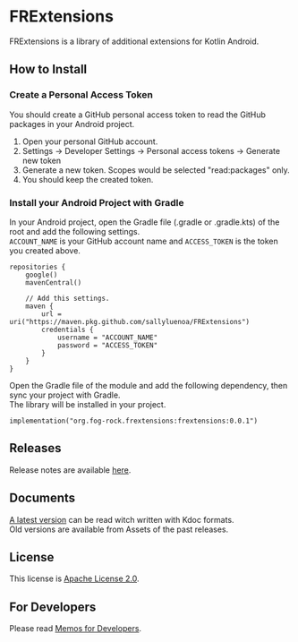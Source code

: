 # FRExtensions

FRExtensions is a library of additional extensions for Kotlin Android.

## How to Install

### Create a Personal Access Token

You should create a GitHub personal access token to read the GitHub packages in your Android project.

1. Open your personal GitHub account.
1. Settings -> Developer Settings -> Personal access tokens -> Generate new token
1. Generate a new token. Scopes would be selected "read:packages" only.
1. You should keep the created token.

### Install your Android Project with Gradle

In your Android project, open the Gradle file (.gradle or .gradle.kts) of the root and add the following settings.  
`ACCOUNT_NAME` is your GitHub account name and `ACCESS_TOKEN` is the token you created above.

```Gradle
repositories {
    google()
    mavenCentral()

    // Add this settings.
    maven {
        url = uri("https://maven.pkg.github.com/sallyluenoa/FRExtensions")
        credentials {
            username = "ACCOUNT_NAME"
            password = "ACCESS_TOKEN"
        }
    }
}
```

Open the Gradle file of the module and add the following dependency, then sync your project with Gradle.  
The library will be installed in your project.

```Gradle
implementation("org.fog-rock.frextensions:frextensions:0.0.1")
```

## Releases

Release notes are available [here](./release-notes/README.md).

## Documents

[A latest version](./docs/index.html) can be read witch written with Kdoc formats.  
Old versions are available from Assets of the past releases.

## License

This license is [Apache License 2.0](./LICENSE.txt).

## For Developers

Please read [Memos for Developers](./developers.md).